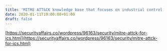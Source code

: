 ```yaml
---
title: 'MITRE ATT&CK knowledge base that focuses on industrial control systems (ICS).'
date: 2020-01-11T19:00:00+01:00
draft: false
---
```


[https://securityaffairs.co/wordpress/96163/security/mitre-attck-for-ics.html](https://securityaffairs.co/wordpress/96163/security/mitre-attck-for-ics.html)